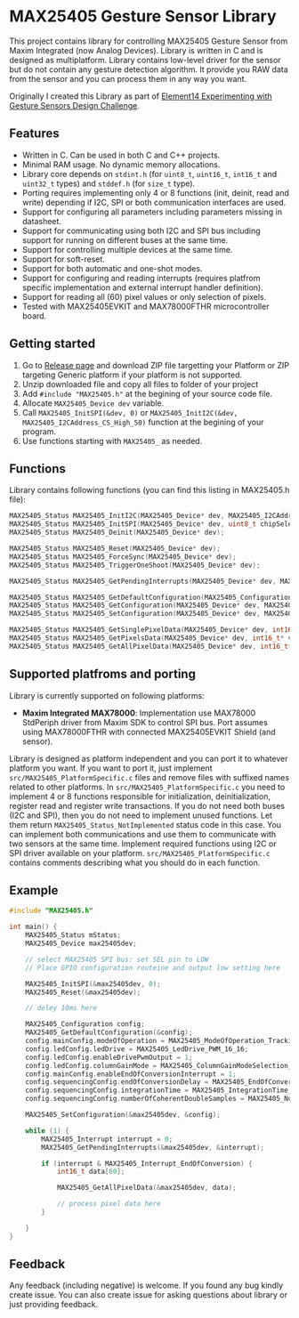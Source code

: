 # MAX25405 Gesture Sensor Library

This project contains library for controlling MAX25405 Gesture Sensor from Maxim Integrated (now Analog Devices). Library is written in C and is designed as multiplatform. Library contains low-level driver for the sensor but do not contain any gesture detection algorithm. It provide you RAW data from the sensor and you can process them in any way you want.

Originally I created this Library as part of [Element14 Experimenting with Gesture Sensors Design Challenge](https://community.element14.com/challenges-projects/design-challenges/experimenting-with-gesture-sensors/w/documents/27726/experimenting-with-gesture-sensors).

## Features
- Written in C. Can be used in both C and C++ projects.
- Minimal RAM usage. No dynamic memory allocations.
- Library core depends on `stdint.h` (for `uint8_t`, `uint16_t`, `int16_t` and `uint32_t` types) and `stddef.h` (for `size_t` type).
- Porting requires implementing only 4 or 8 functions (init, deinit, read and write) depending if I2C, SPI or both communication interfaces are used.
- Support for configuring all parameters including parameters missing in datasheet.
- Support for communicating using both I2C and SPI bus including support for running on different buses at the same time.
- Support for controlling multiple devices at the same time.
- Support for soft-reset.
- Support for both automatic and one-shot modes.
- Support for configuring and reading interrupts (requires platfrom specific implementation and external interrupt handler definition).
- Support for reading all (60) pixel values or only selection of pixels.
- Tested with MAX25405EVKIT and MAX78000FTHR microcontroller board.

## Getting started
1. Go to [Release page](https://github.com/misaz/MAX25405-Library/releases) and download ZIP file targetting your Platform or ZIP targeting Generic platform if your platform is not supported.
2. Unzip downloaded file and copy all files to folder of your project
3. Add `#include "MAX25405.h"` at the begining of your source code file.
4. Allocate `MAX25405_Device dev` variable.
5. Call `MAX25405_InitSPI(&dev, 0)` or `MAX25405_InitI2C(&dev, MAX25405_I2CAddress_CS_High_50)` function at the begining of your program.
6. Use functions starting with `MAX25405_` as needed.

## Functions
Library contains following functions (you can find this listing in MAX25405.h file):

```c
MAX25405_Status MAX25405_InitI2C(MAX25405_Device* dev, MAX25405_I2CAddress address);
MAX25405_Status MAX25405_InitSPI(MAX25405_Device* dev, uint8_t chipSelectPortNumber);
MAX25405_Status MAX25405_Deinit(MAX25405_Device* dev);

MAX25405_Status MAX25405_Reset(MAX25405_Device* dev);
MAX25405_Status MAX25405_ForceSync(MAX25405_Device* dev);
MAX25405_Status MAX25405_TriggerOneShoot(MAX25405_Device* dev);

MAX25405_Status MAX25405_GetPendingInterrupts(MAX25405_Device* dev, MAX25405_Interrupt* pendingInterrupts);

MAX25405_Status MAX25405_GetDefaultConfiguration(MAX25405_Configuration* config);
MAX25405_Status MAX25405_GetConfiguration(MAX25405_Device* dev, MAX25405_Configuration* config);
MAX25405_Status MAX25405_SetConfiguration(MAX25405_Device* dev, MAX25405_Configuration* config);

MAX25405_Status MAX25405_GetSinglePixelData(MAX25405_Device* dev, int16_t* value, int column, int row);
MAX25405_Status MAX25405_GetPixelsData(MAX25405_Device* dev, int16_t* values, int column, int row, int pixelsCount);
MAX25405_Status MAX25405_GetAllPixelData(MAX25405_Device* dev, int16_t* values);
```

## Supported platfroms and porting
Library is currently supported on following platforms:

- **Maxim Integrated MAX78000**: Implementation use MAX78000 StdPeriph driver from Maxim SDK to control SPI bus. Port assumes using MAX78000FTHR with connected MAX25405EVKIT Shield (and sensor).

Library is designed as platform independent and you can port it to whatever platform you want. If you want to port it, just implement `src/MAX25405_PlatformSpecific.c` files and remove files with suffixed names related to other platforms. In `src/MAX25405_PlatformSpecific.c` you need to implement 4 or 8 functions responsible for initialization, deinitialization, register read and register write transactions. If you do not need both buses (I2C and SPI), then you do not need to implement unused functions. Let them return `MAX25405_Status_NotImplemented` status code in this case. You can implement both communications and use them to communicate with two sensors at the same time. Implement required functions using I2C or SPI driver available on your platform. `src/MAX25405_PlatformSpecific.c` contains comments describing what you should do in each function.

## Example

```c
#include "MAX25405.h"

int main() {
	MAX25405_Status mStatus;
	MAX25405_Device max25405dev;

	// select MAX25405 SPI bus: set SEL pin to LOW
	// Place GPIO configuration routeine and output low setting here

	MAX25405_InitSPI(&max25405dev, 0);
	MAX25405_Reset(&max25405dev);

	// deley 10ms here

	MAX25405_Configuration config;
	MAX25405_GetDefaultConfiguration(&config);
	config.mainConfig.modeOfOperation = MAX25405_ModeOfOperation_TrackingMode;
	config.ledConfig.ledDrive = MAX25405_LedDrive_PWM_16_16;
	config.ledConfig.enableDrivePwmOutput = 1;
	config.ledConfig.columnGainMode = MAX25405_ColumnGainModeSelection_Internal;
	config.mainConfig.enableEndOfConversionInterrupt = 1;
	config.sequencingConfig.endOfConversionDelay = MAX25405_EndOfConversionDelay_3_12ms;
	config.sequencingConfig.integrationTime = MAX25405_IntegrationTime_25us;
	config.sequencingConfig.numberOfCoherentDoubleSamples = MAX25405_NumberOfCoherentDoubleSamples_8;

	MAX25405_SetConfiguration(&max25405dev, &config);

	while (1) {
		MAX25405_Interrupt interrupt = 0;
		MAX25405_GetPendingInterrupts(&max25405dev, &interrupt);

		if (interrupt & MAX25405_Interrupt_EndOfConversion) {
			int16_t data[60];

			MAX25405_GetAllPixelData(&max25405dev, data);

			// process pixel data here
		}

	}
}
```

## Feedback
Any feedback (including negative) is welcome. If you found any bug kindly create issue. You can also create issue for asking questions about library or just providing feedback.
